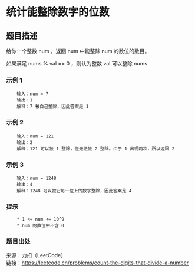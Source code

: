 # 统计能整除数字的位数

## 题目描述

给你一个整数 num ，返回 num 中能整除 num 的数位的数目。

如果满足 nums % val == 0 ，则认为整数 val 可以整除 nums

### 示例 1

```text
    输入：num = 7
    输出：1
    解释：7 被自己整除，因此答案是 1
```

### 示例 2

```text
    输入：num = 121
    输出：2
    解释：121 可以被 1 整除，但无法被 2 整除。由于 1 出现两次，所以返回 2
```

### 示例 3

```text
    输入：num = 1248
    输出：4
    解释：1248 可以被它每一位上的数字整除，因此答案是 4
```

### 提示

```text
    * 1 <= num <= 10^9
    * num 的数位中不含 0
```

### 题目出处

来源：力扣（LeetCode）  
链接：<https://leetcode.cn/problems/count-the-digits-that-divide-a-number>
